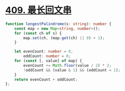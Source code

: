 
# [409. 最长回文串](https://leetcode-cn.com/problems/longest-palindrome/)

```ts
function longestPalindrome(s: string): number {
    const map = new Map<string, number>();
    for (const ch of s) {
        map.set(ch, (map.get(ch) || 0) + 1);
    }

    let evenCount: number = 0,
        oddCount: number = 0;
    for (const [, value] of map) {
        evenCount += Math.floor(value / 2) * 2;
        !oddCount && (value & 1) && (oddCount = 1);
    }
    return evenCount + oddCount;
};
```
